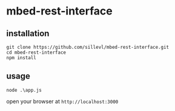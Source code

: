 # mbed-rest-interface

## installation
```
git clone https://github.com/sillevl/mbed-rest-interface.git
cd mbed-rest-interface
npm install
```
## usage
```
node .\app.js
```

open your browser at `http://localhost:3000`

